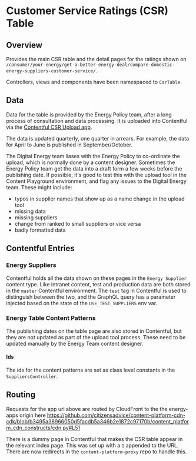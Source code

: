 # Customer Service Ratings (CSR) Table

## Overview

Provides the main CSR table and the detail pages for the ratings shown on 
`/consumer/your-energy/get-a-better-energy-deal/compare-domestic-energy-suppliers-customer-service/`.

Controllers, views and components have been namespaced to `CsrTable`.

## Data

Data for the table is provided by the Energy Policy team, after a long process of consultation and data processing.  It is uploaded into 
Contentful via the [Contentful CSR Upload app](https://github.com/citizensadvice/contentful-csr-upload).

The data is updated quarterly, one quarter in arrears.  For example, the data for April to June is published in September/October.

The Digital Energy team liases with the Energy Policy to co-ordinate the upload, which is normally done by a content designer.  Sometimes the Energy Policy team get the data into a draft form a few weeks before the publishing date.  If possible, it's good to test this with the upload tool in the Content Playground environment, and flag any issues to the Digital Energy team.  These might include:
- typos in supplier names that show up as a name change in the upload tool
- missing data
- missing suppliers
- change from ranked to small suppliers or vice versa
- badly formatted data

## Contentful Entries

### Energy Suppliers

Contentful holds all the data shown on these pages in the `Energy Supplier` content type.  Like intranet content, test and production data are
both stored in the `master` Contentful environment.  The `test` tag in Contentful is used to distinguish between the two, and the
GraphQL query has a parameter injected based on the state of the `USE_TEST_SUPPLIERS` env var.

### Energy Table Content Patterns

The publishing dates on the table page are also stored in Contentful, but they are not updated as part of the upload tool process.  These need to be
updated manually by the Energy Team content designer.

#### Ids

The ids for the content patterns are set as class level constants in the `SuppliersController`.  


## Routing 

Requests for the app url above are routed by CloudFront to the the energy-apps origin here https://github.com/citizensadvice/content-platform-cdn-cdk/blob/b3495a38966050d5facdb5a346b2e1872c97170b/content_platform_cdn_constructs/cdn.py#L51

There is a dummy page in Contentful that makes the CSR table appear in the relevant index page.  This was set up with a `1` appended to the URL.  There are now redirects in the `content-platform-proxy` repo to handle this.




